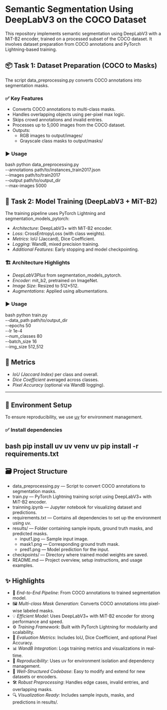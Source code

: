
# Semantic Segmentation Using DeepLabV3 on the COCO Dataset

This repository implements semantic segmentation using DeepLabV3 with a MiT-B2 encoder, trained on a processed subset of the COCO dataset. It involves dataset preparation from COCO annotations and PyTorch Lightning-based training.

## 📦 Task 1: Dataset Preparation (COCO to Masks)

The script data_preprocessing.py converts COCO annotations into segmentation masks.

### ✅ Key Features
- Converts COCO annotations to multi-class masks.
- Handles overlapping objects using per-pixel max logic.
- Skips crowd annotations and invalid entries.
- Processes up to 5,000 images from the COCO dataset.
- Outputs:
  - RGB images to output/images/
  - Grayscale class masks to output/masks/

### ▶ Usage
bash
python data_preprocessing.py \
  --annotations path/to/instances_train2017.json \
  --images path/to/train2017 \
  --output path/to/output_dir \
  --max-images 5000

## 🧠 Task 2: Model Training (DeepLabV3 + MiT-B2)

The training pipeline uses PyTorch Lightning and segmentation_models_pytorch:
- *Architecture*: DeepLabV3+ with MiT-B2 encoder.
- *Loss*: CrossEntropyLoss (with class weights).
- *Metrics*: IoU (Jaccard), Dice Coefficient.
- *Logging*: WandB, mixed precision training.
- *Additional Features*: Early stopping and model checkpointing.

### 🏗 Architecture Highlights
- *DeepLabV3Plus* from segmentation_models_pytorch.
- *Encoder*: mit_b2, pretrained on ImageNet.
- *Image Size*: Resized to 512×512.
- *Augmentations*: Applied using albumentations.

### ▶ Usage
bash
python train.py \
  --data_path path/to/output_dir \
  --epochs 50 \
  --lr 1e-4 \
  --num_classes 80 \
  --batch_size 16 \
  --img_size 512,512


## 🧪 Metrics

- *IoU (Jaccard Index)* per class and overall.
- *Dice Coefficient* averaged across classes.
- *Pixel Accuracy* (optional via WandB logging).

---

## 🧰 Environment Setup

To ensure reproducibility, we use [uv](https://github.com/astral-sh/uv) for environment management.

### ✅ Install dependencies
bash
pip install uv
uv venv
uv pip install -r requirements.txt
---

## 🗃 Project Structure

- data_preprocessing.py — Script to convert COCO annotations to segmentation masks.
- train.py — PyTorch Lightning training script using DeepLabV3+ with MiT-B2 encoder.
- trainning.ipynb — Jupyter notebook for visualizing dataset and predictions.
- requirements.txt — Contains all dependencies to set up the environment using uv.
- results/ — Folder containing sample inputs, ground truth masks, and predicted masks.
  - input1.jpg — Sample input image.
  - mask1.png — Corresponding ground truth mask.
  - pred1.png — Model prediction for the input.
- checkpoints/ — Directory where trained model weights are saved.
- README.md — Project overview, setup instructions, and usage examples.

## ✨ Highlights

- 🔄 *End-to-End Pipeline*: From COCO annotations to trained segmentation model.
- 🖼 *Multi-class Mask Generation*: Converts COCO annotations into pixel-wise labeled masks.
- 💡 *Efficient Model*: Uses DeepLabV3+ with MiT-B2 encoder for strong performance and speed.
- ⚙ *Training Framework*: Built with PyTorch Lightning for modularity and scalability.
- 🎯 *Evaluation Metrics*: Includes IoU, Dice Coefficient, and optional Pixel Accuracy.
- 📊 *WandB Integration*: Logs training metrics and visualizations in real-time.
- 🧪 *Reproducibility*: Uses uv for environment isolation and dependency management.
- 📁 *Well-Structured Codebase*: Easy to modify and extend for new datasets or encoders.
- 🛠 *Robust Preprocessing*: Handles edge cases, invalid entries, and overlapping masks.
- 🔍 *Visualization Ready*: Includes sample inputs, masks, and predictions in results/.
